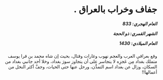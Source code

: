 <h1 dir="rtl">جفاف وخراب بالعراق .</h1>

<h5 dir="rtl">العام الهجري:  833

الشهر القمري: ذو الحجة

العام الميلادي: 1430</h5>

<p dir="rtl">وقع بعراقي العرب والعجم نهوب وغارات وقتال، بحيث إن شاه محمد بن قرا يوسف متملك بغداد مِن عَجزِه لا يتجاسر على أن يتجاوز سورَ بغداد، وخلا أحد جانبي بغداد من السكان، وزال عن بغداد اسم التمدُّن، ورحل عنها حتى الحيات، وجفَّ أكثر النخل من أعمالها!!</p></br>
